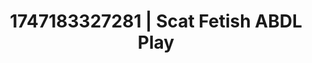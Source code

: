 ---
categories:
- Femdom wrestling
- Teacher fantasy
- Mindful sex
- Mormon threesome
- Soft spanking
image: /assets/images/1747183327281.webp
layout: post
seo:
  description: Featured content with sensual ABDL Play, Scat Fetish. HD images available.
  keywords: ABDL Play, Scat Fetish
  og_image: /assets/images/1747183327281.webp
  schema_type: VisualArtwork
tags:
- ABDL Play
- Scat Fetish
- '#1747183327281'
title: 1747183327281 | Scat Fetish ABDL Play
---